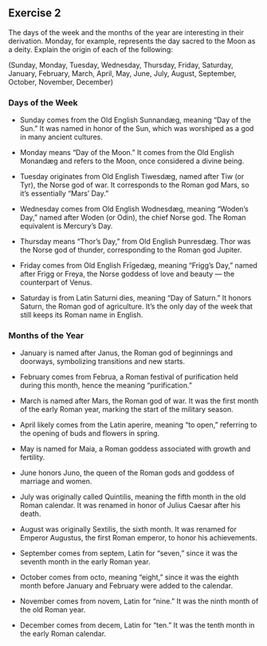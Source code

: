 ## Exercise 2

The days of the week and the months of the year are interesting in their derivation. Monday, for example, represents the day sacred to the Moon as a deity. Explain the origin of each of the following:

(Sunday, Monday, Tuesday, Wednesday, Thursday, Friday, Saturday, January, February, March, April, May, June, July, August, September, October, November, December)


### Days of the Week

- Sunday comes from the Old English Sunnandæg, meaning “Day of the Sun.” It was named in honor of the Sun, which was worshiped as a god in many ancient cultures.

- Monday means “Day of the Moon.” It comes from the Old English Monandæg and refers to the Moon, once considered a divine being.

- Tuesday originates from Old English Tiwesdæg, named after Tiw (or Tyr), the Norse god of war. It corresponds to the Roman god Mars, so it’s essentially “Mars’ Day.”

- Wednesday comes from Old English Wodnesdæg, meaning “Woden’s Day,” named after Woden (or Odin), the chief Norse god. The Roman equivalent is Mercury’s Day.

- Thursday means “Thor’s Day,” from Old English Þunresdæg. Thor was the Norse god of thunder, corresponding to the Roman god Jupiter.

- Friday comes from Old English Frīgedæg, meaning “Frigg’s Day,” named after Frigg or Freya, the Norse goddess of love and beauty — the counterpart of Venus.

- Saturday is from Latin Saturni dies, meaning “Day of Saturn.” It honors Saturn, the Roman god of agriculture. It’s the only day of the week that still keeps its Roman name in English.

### Months of the Year

- January is named after Janus, the Roman god of beginnings and doorways, symbolizing transitions and new starts.

- February comes from Februa, a Roman festival of purification held during this month, hence the meaning “purification.”

- March is named after Mars, the Roman god of war. It was the first month of the early Roman year, marking the start of the military season.

- April likely comes from the Latin aperire, meaning “to open,” referring to the opening of buds and flowers in spring.

- May is named for Maia, a Roman goddess associated with growth and fertility.

- June honors Juno, the queen of the Roman gods and goddess of marriage and women.

- July was originally called Quintilis, meaning the fifth month in the old Roman calendar. It was renamed in honor of Julius Caesar after his death.

- August was originally Sextilis, the sixth month. It was renamed for Emperor Augustus, the first Roman emperor, to honor his achievements.

- September comes from septem, Latin for “seven,” since it was the seventh month in the early Roman year.

- October comes from octo, meaning “eight,” since it was the eighth month before January and February were added to the calendar.

- November comes from novem, Latin for “nine.” It was the ninth month of the old Roman year.

- December comes from decem, Latin for “ten.” It was the tenth month in the early Roman calendar.
